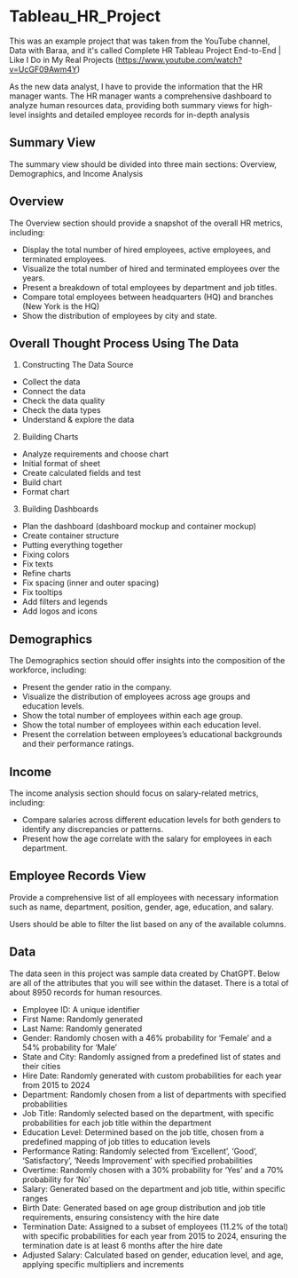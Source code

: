 # Tableau_HR_Project
This was an example project that was taken from the YouTube channel, Data with Baraa, and it's called Complete HR Tableau Project End-to-End | Like I Do in My Real Projects (https://www.youtube.com/watch?v=UcGF09Awm4Y)

As the new data analyst, I have to provide the information that the HR manager wants. The HR manager wants a comprehensive dashboard to analyze human resources data, providing both summary views for high-level insights and detailed employee records for in-depth analysis

## Summary View
The summary view should be divided into three main sections: Overview, Demographics, and Income Analysis

## Overview
The Overview section should provide a snapshot of the overall HR metrics, including:
- Display the total number of hired employees, active employees, and terminated employees.
- Visualize the total number of hired and terminated employees over the years.
- Present a breakdown of total employees by department and job titles.
- Compare total employees between headquarters (HQ) and branches (New York is the HQ)
- Show the distribution of employees by city and state.

## Overall Thought Process Using The Data
1) Constructing The Data Source
- Collect the data
- Connect the data
- Check the data quality
- Check the data types
- Understand & explore the data
  
2) Building Charts
- Analyze requirements and choose chart
- Initial format of sheet
- Create calculated fields and test
- Build chart
- Format chart
  
3) Building Dashboards
- Plan the dashboard (dashboard mockup and container mockup)
- Create container structure
- Putting everything together
- Fixing colors
- Fix texts
- Refine charts
- Fix spacing (inner and outer spacing)
- Fix tooltips
- Add filters and legends
- Add logos and icons

## Demographics
The Demographics section should offer insights into the composition of the workforce, including:
- Present the gender ratio in the company.
- Visualize the distribution of employees across age groups and education levels.
- Show the total number of employees within each age group.
- Show the total number of employees within each education level.
- Present the correlation between employees’s educational backgrounds and their performance ratings.

## Income
The income analysis section should focus on salary-related metrics, including:
- Compare salaries across different education levels for both genders to identify any discrepancies or patterns.
- Present how the age correlate with the salary for employees in each department.

## Employee Records View
Provide a comprehensive list of all employees with necessary information such as name, department, position, gender, age, education, and salary.

Users should be able to filter the list based on any of the available columns.

## Data
The data seen in this project was sample data created by ChatGPT. Below are all of the attributes that you will see within the dataset. There is a total of about 8950 records for human resources.
- Employee ID: A unique identifier
- First Name: Randomly generated
- Last Name: Randomly generated
- Gender: Randomly chosen with a 46% probability for ‘Female’ and a 54% probability for ‘Male’
- State and City: Randomly assigned from a predefined list of states and their cities
- Hire Date: Randomly generated with custom probabilities for each year from 2015 to 2024
- Department: Randomly chosen from a list of departments with specified probabilities
- Job Title: Randomly selected based on the department, with specific probabilities for each job title within the department
- Education Level: Determined based on the job title, chosen from a predefined mapping of job titles to education levels
- Performance Rating: Randomly selected from ‘Excellent’, ‘Good’, ‘Satisfactory’, ‘Needs Improvement’ with specified probabilities
- Overtime: Randomly chosen with a 30% probability for ‘Yes’ and a 70% probability for ‘No’
- Salary: Generated based on the department and job title, within specific ranges
- Birth Date: Generated based on age group distribution and job title requirements, ensuring consistency with the hire date
- Termination Date: Assigned to a subset of employees (11.2% of the total) with specific probabilities for each year from 2015 to 2024, ensuring the termination date is at least 6 months after the hire date
- Adjusted Salary: Calculated based on gender, education level, and age, applying specific multipliers and increments
